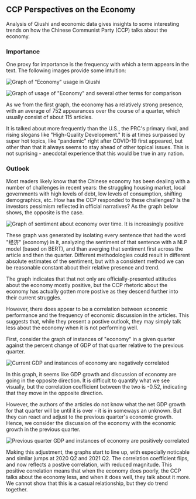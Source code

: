 ## CCP Perspectives on the Economy

Analysis of Qiushi and economic data gives insights to some interesting trends on how the Chinese Communist Party (CCP) talks about the economy. 

### Importance

One proxy for importance is the frequency with which a term appears in the text. The following images provide some intuition:

![Graph of "Economy" usage in Qiushi](visuals/经济_frequency.png)

![Graph of usage of "Economy" and several other terms for comparison](visuals/经济_高质量发展_疫情_美国_人权_腐败_frequency.png)


As we from the first graph, the economy has a relatively strong presence, with an average of 752 appearances over the course of a quarter, which usually consist of about 115 articles. 

It is talked about more frequently than the U.S., the PRC's primary rival, and rising slogans like "High-Quality Development." It is at times surpassed by super hot topics, like "pandemic" right after COVID-19 first appeared, but other than that it always seems to stay ahead of other topical issues. This is not suprising - anecdotal experience that this would be true in any nation. 

### Outlook

Most readers likely know that the Chinese economy has been dealing with a number of challenges in recent years: the struggling housing market, local governments with high levels of debt, low levels of consumption, shifting demographics, etc. How has the CCP responded to these challenges? Is the investors pessimism reflected in official narratives? As the graph below shows, the opposite is the case. 

![Graph of sentiment about economy over time. It is increasingly positive](visuals/经济_sentiment.png)

These graph was generated by isolating every sentence that had the word "经济" (economy) in it, analyzing the sentiment of that sentence with a NLP model (based on BERT), and than averging that sentiment first across the article and then the quarter. Different methodologies could result in different absolute estimates of the sentiment, but with a consistent method we can be reasonable constant about their relative presence and trend. 

The graph indicates that that not only are officially-presented attitudes about the economy mostly positive, but the CCP rhetoric about the economy has actually gotten more postive as they descend further into their current struggles. 

However, there does appear to be a correlation between economic performance and the frequency of economic discussion in the articles. This suggests that, while they present a postive outlook, they may simply talk less about the economy when it is not performing well. 

First, consider the graph of instances of "economy" in a given quarter against the percent change of GDP of that quarter relative to the previous quarter. 

![Current GDP and instances of economy are negatively correlated](visuals/curr_q_gdp_econ_count.png)

In this graph, it seems like GDP growth and discussion of economy are going in the opposite direction. It is difficult to quantify what we see visually, but the correlation coefficient between the two is -0.52, indicating that they move in the opposite direction. 

However, the authors of the articles do not know what the net GDP growth for that quarter will be until it is over - it is in someways an unknown. But they can react and adjust to the previous quarter's economic growth. Hence, we consider the discussion of the economy with the economic growth in the previous quarter. 

![Previous quarter GDP and instances of economy are positively correlated](visuals/prev_q_gdp_econ_count.png)

Making this adjustment, the graphs start to line up, with especially noticable and similar jumps at 2020 Q2 and 2021 Q2. The correlation coefficient flips, and now reflects a postive correlation, with reduced magnitude. This positive correlation means that when the economy does poorly, the CCP talks about the economy less, and when it does well, they talk about it more. We cannot show that this is a casual relationship, but they do trend together. 



